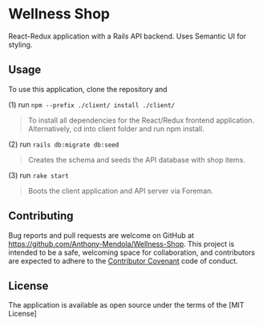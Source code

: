 # Wellness Shop
React-Redux application with a Rails API backend. Uses Semantic UI for styling. 

## Usage

To use this application, clone the repository and

(1) run `npm --prefix ./client/ install ./client/`
> To install all dependencies for the React/Redux frontend application. Alternatively, cd into client folder and run npm install.

(2) run `rails db:migrate db:seed`
> Creates the schema and seeds the API database with shop items.

(3) run `rake start`
> Boots the client application and API server via Foreman.

## Contributing

Bug reports and pull requests are welcome on GitHub at https://github.com/Anthony-Mendola/Wellness-Shop.
This project is intended to be a safe, welcoming space for collaboration, and contributors are expected
to adhere to the [Contributor Covenant](http://contributor-covenant.org) code of conduct.

## License

The application is available as open source under the terms of the
[MIT License]

